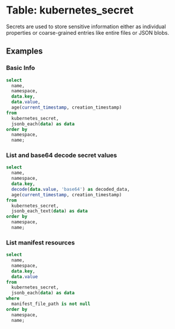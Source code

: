 # Table: kubernetes_secret

Secrets are used to store sensitive information either as individual properties or coarse-grained entries like entire files or JSON blobs.

## Examples

### Basic Info

```sql
select
  name,
  namespace,
  data.key,
  data.value,
  age(current_timestamp, creation_timestamp)
from
  kubernetes_secret,
  jsonb_each(data) as data
order by
  namespace,
  name;
```

### List and base64 decode secret values

```sql
select
  name,
  namespace,
  data.key,
  decode(data.value, 'base64') as decoded_data,
  age(current_timestamp, creation_timestamp)
from
  kubernetes_secret,
  jsonb_each_text(data) as data
order by
  namespace,
  name;
```

### List manifest resources

```sql
select
  name,
  namespace,
  data.key,
  data.value
from
  kubernetes_secret,
  jsonb_each(data) as data
where
  manifest_file_path is not null
order by
  namespace,
  name;
```
